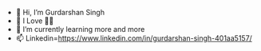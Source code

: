 - 👋 Hi, I’m Gurdarshan Singh
- 👀 I Love 👨‍💻
- 🌱 I’m currently learning more and more
- 📫 Linkedin=https://www.linkedin.com/in/gurdarshan-singh-401aa5157/

<!---
Gurdarshan-Singh/Gurdarshan-Singh is a ✨ special ✨ repository because its `README.md` (this file) appears on your GitHub profile.
You can click the Preview link to take a look at your changes.
--->
